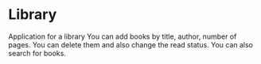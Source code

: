 # Library
Application for a library
You can add books by title, author, number of pages. You can delete them and also change the read status.
You can also search for books.
